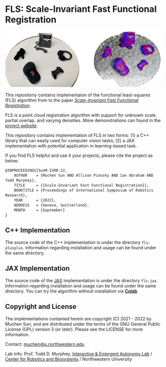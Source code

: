 # FLS: Scale-Invariant Fast Functional Registration 

<img src="./img/fls_header_1.png" alt="drawing" width="600"/>

This repositoriy contains implementaion of the functional least-squares (FLS) algorithm from to the paper *[Scale-Invariant Fast Functional Registration](https://arxiv.org/abs/2209.12763)*. 

FLS is a point cloud registration algorithm with support for unknown scale, partial overlap, and varying densities. More demonstrations can found in the [project website](https://sites.google.com/view/fls-isrr2022/).

This repository contains implementation of FLS in two forms: (1) a C++ library that can easily used for computer vision tasks; (2) a JAX implementation with potential application in learning-based task.

If you find FLS helpful and use it your projects, please cite the project as below:

```
@INPROCEEDINGS{SunM-ISRR-22, 
    AUTHOR    = {Muchen Sun AND Allison Pinosky AND Ian Abraham AND Todd Murphey}, 
    TITLE     = {{Scale-Invariant Fast Functional Registration}}, 
    BOOKTITLE = {Proceedings of International Symposium of Robotics Research}, 
    YEAR      = {2022}, 
    ADDRESS   = {Geneva, Switzerland}, 
    MONTH     = {September}
}
```

## C++ Implementation

The source code of the C++ implementation is under the directory `fls-plusplus`. Information regarding installation and usage can be found under the same directory.

## JAX Implementation

The source code of the [JAX](https://github.com/google/jax) implementation is under the directory `fls-jax`. Information regarding installation and usage can be found under the same directory. You can try the algorithm without installation via [**Colab**](https://colab.research.google.com/github/MurpheyLab/FLS/blob/master/fls-jax/tutorial_2.ipynb).

## Copyright and License

The implementations contained herein are copyright (C) 2021 - 2022 by Muchen Sun, and are distributed under the terms of the GNU General Public License (GPL) version 3 (or later). Please see the LICENSE for more information.

Contact: muchen@u.northwestern.edu

Lab Info: Prof. Todd D. Murphey, [Interactive & Emergent Autonomy Lab](https://murpheylab.github.io/) / [Center for Robotics and Biosystems](https://robotics.northwestern.edu/) / Northwestern University
